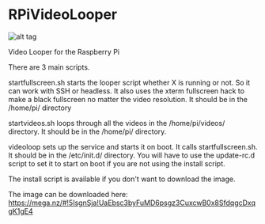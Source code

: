 RPiVideoLooper
==============
![alt tag](https://raw.github.com/StevenHickson/RPiVideoLooper/master/looper.png)

Video Looper for the Raspberry Pi

There are 3 main scripts.

startfullscreen.sh starts the looper script whether X is running or not. So it can work with SSH or headless. It also uses the xterm fullscreen hack to make a black fullscreen no matter the video resolution. It should be in the /home/pi/ directory

startvideos.sh loops through all the videos in the /home/pi/videos/ directory. It should be in the /home/pi/ directory.

videoloop sets up the service and starts it on boot. It calls startfullscreen.sh. It should be in the /etc/init.d/ directory.
You will have to use the update-rc.d script to set it to start on boot if you are not using the install script.

The install script is available if you don't want to download the image.

The image can be downloaded here:
https://mega.nz/#!5IsgnSja!UaEbsc3byFuMD6psgz3CuxcwB0x8SfdqgcDxqgK1gE4
